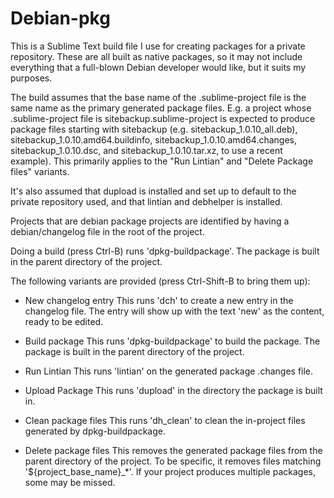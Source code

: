 # Debian-pkg

This is a Sublime Text build file I use for creating packages for a
private repository.  These are all built as native packages, so it may 
not include everything that a full-blown Debian developer would like,
but it suits my purposes.

The build assumes that the base name of the .sublime-project file is the
same name as the primary generated package files.  E.g. a project whose
.sublime-project file is sitebackup.sublime-project is expected to 
produce package files starting with sitebackup 
(e.g. sitebackup_1.0.10_all.deb), sitebackup_1.0.10.amd64.buildinfo,
sitebackup_1.0.10.amd64.changes, sitebackup_1.0.10.dsc, and
sitebackup_1.0.10.tar.xz, to use a recent example).  This primarily 
applies to the "Run Lintian" and "Delete Package files" variants.

It's also assumed that dupload is installed and set up to default to
the private repository used, and that lintian and debhelper is 
installed.

Projects that are debian package projects are identified by having a
debian/changelog file in the root of the project.

Doing a build (press Ctrl-B) runs 'dpkg-buildpackage'.  The package is
built in the parent directory of the project.

The following variants are provided (press Ctrl-Shift-B to bring them
up):

* New changelog entry
This runs 'dch' to create a new entry in the changelog file.  The entry
will show up with the text 'new' as the content, ready to be edited.

* Build package
This runs 'dpkg-buildpackage' to build the package.  The package is
built in the parent directory of the project.

* Run Lintian
This runs 'lintian' on the generated package .changes file.

* Upload Package
This runs 'dupload' in the directory the package is built in.

* Clean package files
This runs 'dh_clean' to clean the in-project files generated by 
dpkg-buildpackage.

* Delete package files
This removes the generated package files from the parent directory of
the project.  To be specific, it removes files matching 
'${project_base_name}_*'.  If your project produces multiple packages,
some may be missed.
